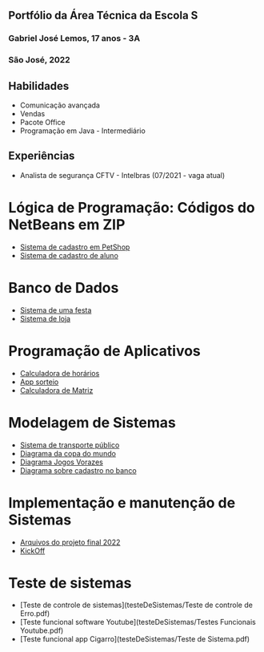 ## Portfólio da Área Técnica da Escola S
### Gabriel José Lemos, 17 anos - 3A
### São José, 2022

## Habilidades
- Comunicação avançada
- Vendas
- Pacote Office
- Programação em Java - Intermediário

## Experiências 
  - Analista de segurança CFTV - Intelbras (07/2021 - vaga atual)

# Lógica de Programação: Códigos do NetBeans em ZIP
- [Sistema de cadastro em PetShop](LogicaDeProgramacao/PetShop)
- [Sistema de cadastro de aluno](LogicaDeProgramacao/Aula2A)

# Banco de Dados 
- [Sistema de uma festa](BancodeDados/FestaNaPiscina)
- [Sistema de loja](BancodeDados/Loja.zip)

# Programação de Aplicativos
- [Calculadora de horários](ProgramacaoDeAplicativos/CalculadoraDeHoras)
- [App sorteio](ProgramacaoDeAplicativos/Sorteio.zip)
- [Calculadora de Matriz](ProgramacaoDeAplicativos/matrizes.zip)

# Modelagem de Sistemas
- [Sistema de transporte público](ModelagemDeSistemas/SistemaTransportePublico)
- [Diagrama da copa do mundo](ModelagemDeSistemas/copadomundojpeg.jpg)
- [Diagrama Jogos Vorazes](ModelagemDeSistemas/JogosVorazes.drawio.pdf)
- [Diagrama sobre cadastro no banco](ModelagemDeSistemas/diagrama.pdf)

# Implementação e manutenção de Sistemas
- [Arquivos do projeto final 2022](implantacaoDeSistemas/Projetos/Projetofinal)
- [KickOff](/implantacaoDeSistemas/Projetos/Projetofinal/KickOff.pdf)

# Teste de sistemas 
- [Teste de controle de sistemas](testeDeSistemas/Teste de controle de Erro.pdf)
- [Teste funcional software Youtube](testeDeSistemas/Testes Funcionais Youtube.pdf)
- [Teste funcional app Cigarro](testeDeSistemas/Teste de Sistema.pdf)
